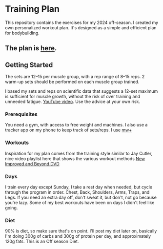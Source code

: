 # Training Plan

This repository contains the exercises for my 2024 off-season. I created my own personalized workout plan. It's designed
as a simple and efficient plan for bodybuilding.

## The plan is [here](train.md).

## Getting Started

The sets are 12–15 per muscle group, with a rep range of 8–15 reps. 2 warm-up sets should be performed on each muscle
group
trained.

I based my sets and reps on scientific data that suggests a 12-set maximum is sufficient for muscle growth, without the
risk of over training and unneeded fatigue. [YouTube video](https://youtu.be/ei-38EcxHE4?si=T5B3-HjxZuBCVAzl). Use the
advice at your own risk.

### Prerequisites

You need a gym, with access to free weight and machines. I also use a tracker app on my phone to keep track of
sets/reps. I use [mw+](https://apps.apple.com/us/app/my-workout/id789343008)

### Workouts

Inspiration for my plan comes from the training style similar to Jay Cutler, nice video playlist here that shows the
various workout
methods [New Improved and Beyond DVD](https://youtube.com/playlist?list=PL34s-yGsKuy9Rcswqe0IPiLc70yasd0lW&si=ZvvhbiGE31_yg13D)

### Days

I train every day except Sunday, I take a rest day when needed, but cycle through the program in order. Chest, Back,
Shoulders, Arms, Traps, and Legs. If you need an extra day off, don't sweat it, but don't, not go because you're lazy.
Some of my best workouts have been on days I didn't feel like going.

### Diet

90% is diet, so make sure that's on point.
I'll post my diet later on, basically I'm doing 300g of carbs and 300g of
protein per day, and approximately 120g fats.
This is an Off season Diet. 

